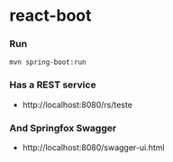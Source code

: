 # react-boot

### Run
```
mvn spring-boot:run
```

### Has a REST service
- http://localhost:8080/rs/teste 

### And Springfox Swagger 
- http://localhost:8080/swagger-ui.html
